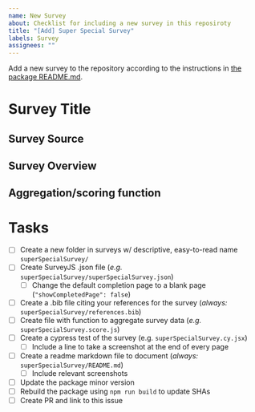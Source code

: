 ```yaml
---
name: New Survey
about: Checklist for including a new survey in this reposiroty
title: "[Add] Super Special Survey"
labels: Survey
assignees: ""
---
```


Add a new survey to the repository according to the instructions in [the package README.md](https://github.com/Watts-Lab/surveys#readme).

# Survey Title

## Survey Source

## Survey Overview

## Aggregation/scoring function

# Tasks

- [ ] Create a new folder in surveys w/ descriptive, easy-to-read name `superSpecialSurvey/`
- [ ] Create SurveyJS .json file (_e.g._ `superSpecialSurvey/superSpecialSurvey.json`)
  - [ ] Change the default completion page to a blank page (```"showCompletedPage": false```)
- [ ] Create a .bib file citing your references for the survey (_always:_ `superSpecialSurvey/references.bib`)
- [ ] Create file with function to aggregate survey data (_e.g._ `superSpecialSurvey.score.js`)
- [ ] Create a cypress test of the survey (e.g. `superSpecialSurvey.cy.jsx`)
  - [ ] Include a line to take a screenshot at the end of every page
- [ ] Create a readme markdown file to document (_always:_ `superSpecialSurvey/README.md`)
  - [ ] Include relevant screenshots
- [ ] Update the package minor version
- [ ] Rebuild the package using `npm run build` to update SHAs
- [ ] Create PR and link to this issue
